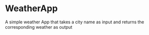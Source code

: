 # WeatherApp

A simple weather App that takes a city name as input and returns the corresponding weather as output
